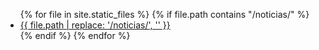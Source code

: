 <ul>
{% for file in site.static_files %}
  {% if file.path contains "/noticias/" %}
    <li><a href="{{ site.baseurl }}{{ file.path }}">{{ file.path | replace: '/noticias/', '' }}</a></li>
  {% endif %}
{% endfor %}
</ul>
